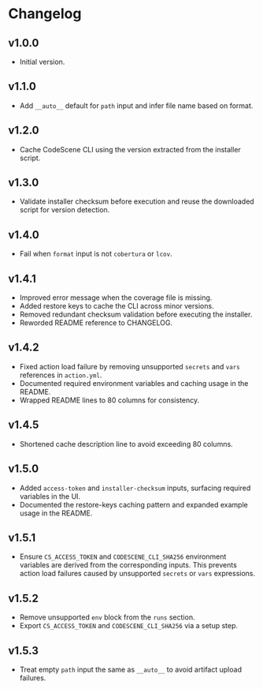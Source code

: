 # Changelog

## v1.0.0
- Initial version.

## v1.1.0
- Add `__auto__` default for `path` input and infer file name based on format.

## v1.2.0
- Cache CodeScene CLI using the version extracted from the installer script.

## v1.3.0
- Validate installer checksum before execution and reuse the downloaded script
  for version detection.

## v1.4.0
- Fail when `format` input is not `cobertura` or `lcov`.

## v1.4.1
- Improved error message when the coverage file is missing.
- Added restore keys to cache the CLI across minor versions.
- Removed redundant checksum validation before executing the installer.
- Reworded README reference to CHANGELOG.

## v1.4.2
- Fixed action load failure by removing unsupported `secrets` and `vars` references in `action.yml`.
- Documented required environment variables and caching usage in the README.
- Wrapped README lines to 80 columns for consistency.

## v1.4.5
- Shortened cache description line to avoid exceeding 80 columns.

## v1.5.0
- Added `access-token` and `installer-checksum` inputs, surfacing required
  variables in the UI.
- Documented the restore-keys caching pattern and expanded example usage in the
  README.

## v1.5.1
- Ensure `CS_ACCESS_TOKEN` and `CODESCENE_CLI_SHA256` environment variables are
  derived from the corresponding inputs. This prevents action load failures
  caused by unsupported `secrets` or `vars` expressions.

## v1.5.2
- Remove unsupported `env` block from the `runs` section.
- Export `CS_ACCESS_TOKEN` and `CODESCENE_CLI_SHA256` via a setup step.

## v1.5.3
- Treat empty `path` input the same as `__auto__` to avoid artifact upload
  failures.
